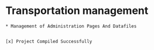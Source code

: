 # Transportation management 
	* Management of Administration Pages And Datafiles 


	[x] Project Compiled Successfully 
